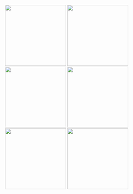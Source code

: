 

<img src="https://user-images.githubusercontent.com/121868184/233374845-9435df46-f127-4b4e-9a21-57bc722ebafd.png" width="200px">
<img src="https://user-images.githubusercontent.com/121868184/233374868-634b7c02-452b-4062-ab0e-09606ecd9f2d.png" width="200px"> 
<img src="https://user-images.githubusercontent.com/121868184/233374901-732aaea0-1948-43ae-ae16-27101a62bd5b.png" width="200px"> 
<img src="https://user-images.githubusercontent.com/121868184/233374907-346ee06c-4518-4840-99df-cdca1d2d1795.png" width="200px">
<img src="https://user-images.githubusercontent.com/121868184/233376092-729d851e-9a7e-4afe-acdb-bfb0973d6d36.png" width="200px">
<img src="https://user-images.githubusercontent.com/121868184/233374933-3b763892-4f4d-4f43-8528-696912140651.png" width="200px">  

